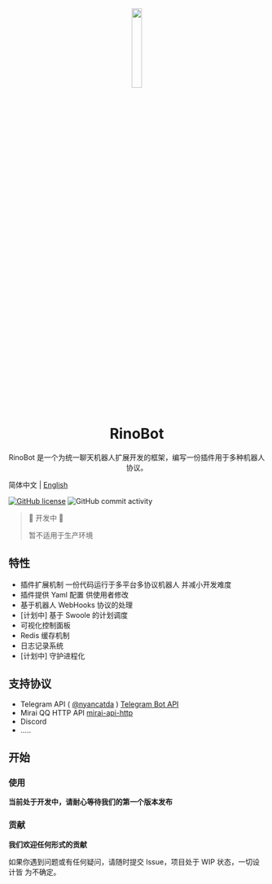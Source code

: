 <div align="center">
<img src="https://maocloud.oss-cn-shanghai.aliyuncs.com/admin%2F1%2F%E5%85%B1%E4%BA%AB%E6%96%87%E4%BB%B6%2FRinoBot%2FRino.jpg?Expires=1628002731" width="20%">

# RinoBot

RinoBot 是一个为统一聊天机器人扩展开发的框架，编写一份插件用于多种机器人协议。
</div>

简体中文 | [English](README_en.md)

[![GitHub license](https://img.shields.io/github/license/lixworth/RinoBot)](https://github.com/lixworth/RinoBot/blob/master/LICENSE)
![GitHub commit activity](https://img.shields.io/github/commit-activity/m/lixworth/RinoBot?style=flat-square)

> :construction: 开发中 :construction:
> 
> 暂不适用于生产环境


## 特性
* 插件扩展机制 一份代码运行于多平台多协议机器人 并减小开发难度
* 插件提供 Yaml 配置 供使用者修改
* 基于机器人 WebHooks 协议的处理
* [计划中] 基于 Swoole 的计划调度
* 可视化控制面板
* Redis 缓存机制
* 日志记录系统
* [计划中] 守护进程化

## 支持协议
* Telegram API ( [@nyancatda](https://github.com/nyancatda) ) [Telegram Bot API](https://core.telegram.org/bots/api)
* Mirai QQ HTTP API [mirai-api-http](https://github.com/project-mirai/mirai-api-http)
* Discord
* .....
## 开始

### 使用
**当前处于开发中，请耐心等待我们的第一个版本发布**

### 贡献

**我们欢迎任何形式的贡献**

如果你遇到问题或有任何疑问，请随时提交 Issue，项目处于 WIP 状态，一切设计皆 为不确定。
